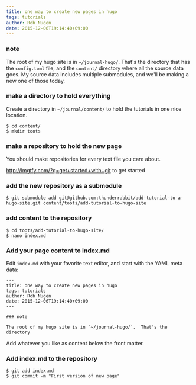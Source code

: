 ```yaml
---
title: one way to create new pages in hugo
tags: tutorials
author: Rob Nugen
date: 2015-12-06T19:14:40+09:00
---
```


### note

The root of my hugo site is in `~/journal-hugo/`.  That's the directory
that has the `config.toml` file, and the `content/` directory where
all the source data goes.  My source data includes multiple
submodules, and we'll be making a new one of those today.

### make a directory to hold everything

Create a directory in `~/journal/content/` to hold the tutorials in one nice location.

    $ cd content/
    $ mkdir toots

### make a repository to hold the new page

You should make repositories for every text file you care about.

http://lmgtfy.com/?q=get+started+with+git to get started

### add the new repository as a submodule

    $ git submodule add git@github.com:thunderrabbit/add-tutorial-to-a-hugo-site.git content/toots/add-tutorial-to-hugo-site

### add content to the repository

    $ cd toots/add-tutorial-to-hugo-site/
	$ nano index.md

### Add your page content to index.md

Edit `index.md` with your favorite text editor, and start with the YAML meta data:

    ---
    title: one way to create new pages in hugo
    tags: tutorials
    author: Rob Nugen
    date: 2015-12-06T19:14:40+09:00
    ---
    
    ### note
    
    The root of my hugo site is in `~/journal-hugo/`.  That's the directory

Add whatever you like as content below the front matter.

### Add index.md to the repository

    $ git add index.md
    $ git commit -m "First version of new page"
